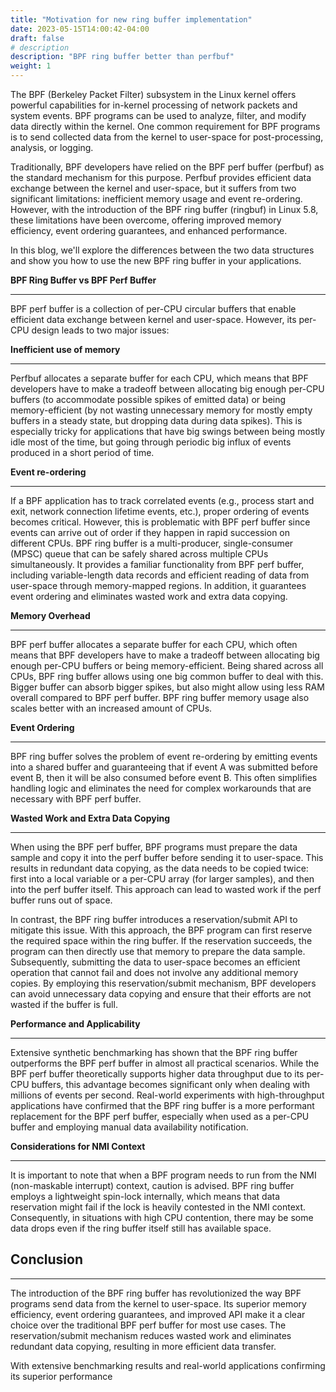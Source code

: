 ```yaml
---
title: "Motivation for new ring buffer implementation"
date: 2023-05-15T14:00:42-04:00
draft: false
# description
description: "BPF ring buffer better than perfbuf"
weight: 1
---
```

The BPF (Berkeley Packet Filter) subsystem in the Linux kernel offers powerful capabilities for in-kernel processing of network packets and system events. BPF programs can be used to analyze, filter, and modify data directly within the kernel. One common requirement for BPF programs is to send collected data from the kernel to user-space for post-processing, analysis, or logging.

Traditionally, BPF developers have relied on the BPF perf buffer (perfbuf) as the standard mechanism for this purpose. Perfbuf provides efficient data exchange between the kernel and user-space, but it suffers from two significant limitations: inefficient memory usage and event re-ordering. However, with the introduction of the BPF ring buffer (ringbuf) in Linux 5.8, these limitations have been overcome, offering improved memory efficiency, event ordering guarantees, and enhanced performance.


In this blog, we'll explore the differences between the two data structures and show you how to use the new BPF ring buffer in your applications.

**BPF Ring Buffer vs BPF Perf Buffer**
____
BPF perf buffer is a collection of per-CPU circular buffers that enable efficient data exchange between kernel and user-space. However, its per-CPU design leads to two major issues:

**Inefficient use of memory**
____
Perfbuf allocates a separate buffer for each CPU, which means that BPF developers have to make a tradeoff between allocating big enough per-CPU buffers (to accommodate possible spikes of emitted data) or being memory-efficient (by not wasting unnecessary memory for mostly empty buffers in a steady state, but dropping data during data spikes). This is especially tricky for applications that have big swings between being mostly idle most of the time, but going through periodic big influx of events produced in a short period of time.

**Event re-ordering**
____
 If a BPF application has to track correlated events (e.g., process start and exit, network connection lifetime events, etc.), proper ordering of events becomes critical. However, this is problematic with BPF perf buffer since events can arrive out of order if they happen in rapid succession on different CPUs.
BPF ring buffer is a multi-producer, single-consumer (MPSC) queue that can be safely shared across multiple CPUs simultaneously. It provides a familiar functionality from BPF perf buffer, including variable-length data records and efficient reading of data from user-space through memory-mapped regions. In addition, it guarantees event ordering and eliminates wasted work and extra data copying.

**Memory Overhead**
____
BPF perf buffer allocates a separate buffer for each CPU, which often means that BPF developers have to make a tradeoff between allocating big enough per-CPU buffers or being memory-efficient. Being shared across all CPUs, BPF ring buffer allows using one big common buffer to deal with this. Bigger buffer can absorb bigger spikes, but also might allow using less RAM overall compared to BPF perf buffer. BPF ring buffer memory usage also scales better with an increased amount of CPUs.

**Event Ordering**
____
BPF ring buffer solves the problem of event re-ordering by emitting events into a shared buffer and guaranteeing that if event A was submitted before event B, then it will be also consumed before event B. This often simplifies handling logic and eliminates the need for complex workarounds that are necessary with BPF perf buffer.

**Wasted Work and Extra Data Copying**
____
When using the BPF perf buffer, BPF programs must prepare the data sample and copy it into the perf buffer before sending it to user-space. This results in redundant data copying, as the data needs to be copied twice: first into a local variable or a per-CPU array (for larger samples), and then into the perf buffer itself. This approach can lead to wasted work if the perf buffer runs out of space.

In contrast, the BPF ring buffer introduces a reservation/submit API to mitigate this issue. With this approach, the BPF program can first reserve the required space within the ring buffer. If the reservation succeeds, the program can then directly use that memory to prepare the data sample. Subsequently, submitting the data to user-space becomes an efficient operation that cannot fail and does not involve any additional memory copies. By employing this reservation/submit mechanism, BPF developers can avoid unnecessary data copying and ensure that their efforts are not wasted if the buffer is full.

**Performance and Applicability**
____
Extensive synthetic benchmarking has shown that the BPF ring buffer outperforms the BPF perf buffer in almost all practical scenarios. While the BPF perf buffer theoretically supports higher data throughput due to its per-CPU buffers, this advantage becomes significant only when dealing with millions of events per second. Real-world experiments with high-throughput applications have confirmed that the BPF ring buffer is a more performant replacement for the BPF perf buffer, especially when used as a per-CPU buffer and employing manual data availability notification.


**Considerations for NMI Context**
____
It is important to note that when a BPF program needs to run from the NMI (non-maskable interrupt) context, caution is advised. BPF ring buffer employs a lightweight spin-lock internally, which means that data reservation might fail if the lock is heavily contested in the NMI context. Consequently, in situations with high CPU contention, there may be some data drops even if the ring buffer itself still has available space.

## Conclusion
___
The introduction of the BPF ring buffer has revolutionized the way BPF programs send data from the kernel to user-space. Its superior memory efficiency, event ordering guarantees, and improved API make it a clear choice over the traditional BPF perf buffer for most use cases. The reservation/submit mechanism reduces wasted work and eliminates redundant data copying, resulting in more efficient data transfer.

With extensive benchmarking results and real-world applications confirming its superior performance





